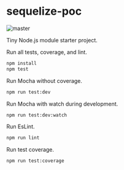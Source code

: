 # sequelize-poc

![master](https://github.com/octalope/node-starter/actions/workflows/node.js.yml/badge.svg)

Tiny Node.js module starter project.

Run all tests, coverage, and lint.

```bash
npm install
npm test
```

Run Mocha without coverage.

```bash
npm run test:dev

```

Run Mocha with watch during development.

```bash
npm run test:dev:watch
```

Run EsLint.

```bash
npm run lint
```

Run test coverage.

```bash
npm run test:coverage
```
